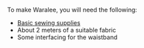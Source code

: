 To make Waralee, you will need the following:

*   [Basic sewing supplies](/docs/sewing/basic-sewing-supplies)
*   About 2 meters of a suitable fabric
*   Some interfacing for the waistband
